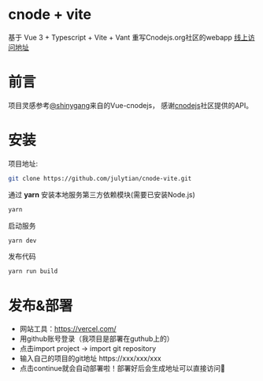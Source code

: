 # cnode + vite

基于 Vue 3 + Typescript + Vite + Vant  重写Cnodejs.org社区的webapp [线上访问地址](https://cnode-vite.vercel.app)

# 前言
项目灵感参考[@shinygang](https://github.com/shinygang/Vue-cnodejs)来自的Vue-cnodejs， 感谢[cnodejs](https://cnodejs.org/)社区提供的API。
# 安装

项目地址:

```bash
git clone https://github.com/julytian/cnode-vite.git
```

通过 **yarn** 安装本地服务第三方依赖模块(需要已安装Node.js)

```bash
yarn
```

启动服务

```bash
yarn dev
```

发布代码

```bash
yarn run build
```
# 发布&部署

- 网站工具：https://vercel.com/
- 用github账号登录（我项目是部署在guthub上的）
- 点击import project -> import git repository
- 输入自己的项目的git地址 https://xxx/xxx/xxx
- 点击continue就会自动部署啦！部署好后会生成地址可以直接访问🍾
